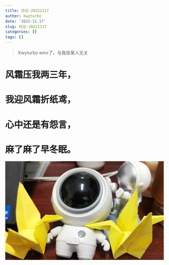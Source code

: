 ```yaml
---
title: 日记-20221117
author: Xwyturbo
date: '2022-11-17'
slug: 日记-20221117
categories: []
tags: []
---
```




> Xwyturbo emo了，与我徐某人无关

#  风霜压我两三年，


#  我迎风霜折纸鸢，


#  心中还是有怨言，


#  麻了麻了早冬眠。


<img src="../../../pics_wenyu/纸鸢.jpg" width="2038" />

